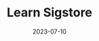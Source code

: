 ---
title: "Learn Sigstore"
date: 2023-07-10
draft: false
# description
weight: 1
description: "How to install and use Sigstore tools"
---